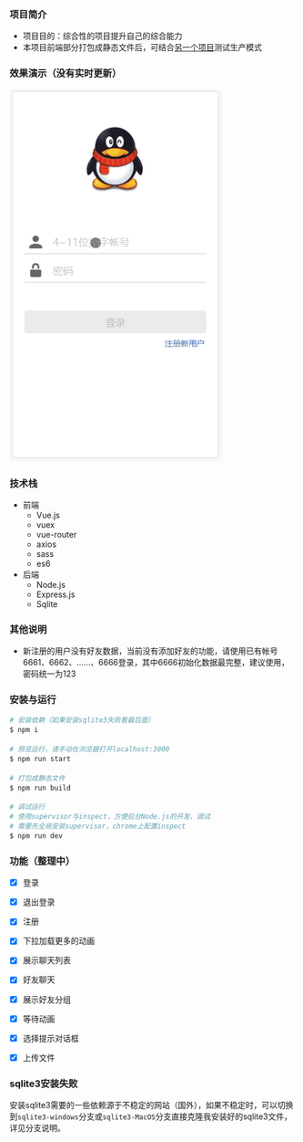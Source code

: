 ### 项目简介

* 项目目的：综合性的项目提升自己的综合能力
* 本项目前端部分打包成静态文件后，可结合[另一个项目](https://github.com/wscj/fqq-backend)测试生产模式

### 效果演示（没有实时更新）
![效果演示动态图](https://github.com/wscj/static-resource/blob/master/images/fqq.gif)

### 技术栈

* 前端
	* Vue.js
	* vuex
	* vue-router
	* axios
	* sass
	* es6
* 后端
	* Node.js
	* Express.js
	* Sqlite

### 其他说明
* 新注册的用户没有好友数据，当前没有添加好友的功能，请使用已有帐号6661、6662、……、6666登录，其中6666初始化数据最完整，建议使用，密码统一为123

### 安装与运行

```bash
# 安装依赖（如果安装sqlite3失败看最后面）
$ npm i

# 预览运行，请手动在浏览器打开localhost:3000
$ npm run start

# 打包成静态文件
$ npm run build

# 调试运行
# 使用supervisor与inspect，方便后台Node.js的开发、调试
# 需要先全局安装supervisor，chrome上配置inspect
$ npm run dev
```

### 功能（整理中）

- [x] 登录
- [x] 退出登录
- [x] 注册
- [x] 下拉加载更多的动画
- [x] 展示聊天列表
- [x] 好友聊天
- [x] 展示好友分组
- [x] 等待动画
- [x] 选择提示对话框
- [x] 上传文件


### sqlite3安装失败

安装sqlite3需要的一些依赖源于不稳定的网站（国外），如果不稳定时，可以切换到`sqlite3-windows`分支或`sqlite3-MacOS`分支直接克隆我安装好的sqlite3文件，详见分支说明。
